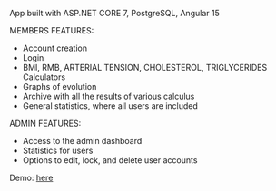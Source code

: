 App built with ASP.NET CORE 7, PostgreSQL, Angular 15

MEMBERS FEATURES:

- Account creation
- Login
- BMI, RMB, ARTERIAL TENSION, CHOLESTEROL, TRIGLYCERIDES Calculators
- Graphs of evolution
- Archive with all the results of various calculus
- General statistics, where all users are included

ADMIN FEATURES:

- Access to the admin dashboard
- Statistics for users
- Options to edit, lock, and delete user accounts

Demo: [here](https://fitmetricshub.fly.dev/)
